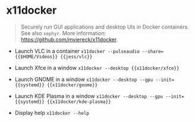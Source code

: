 # x11docker
> Securely run GUI applications and desktop UIs in Docker containers.
> See also `xephyr`.
> More information: <https://github.com/mviereck/x11docker>.

- Launch VLC in a container
`x11docker --pulseaudio --share={{$HOME/Videos}} {{jess/vlc}}`

- Launch Xfce in a window
`x11docker --desktop {{x11docker/xfce}}`

- Launch GNOME in a window
`x11docker --desktop --gpu --init={{systemd}} {{x11docker/gnome}}`

- Launch KDE Plasma in a window
`x11docker --desktop --gpu --init={{systemd}} {{x11docker/kde-plasma}}`

- Display help
`x11docker --help`
